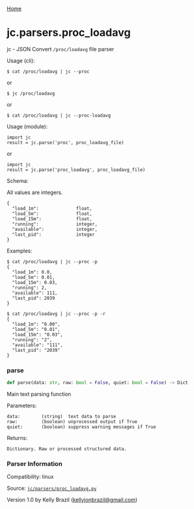 [Home](https://kellyjonbrazil.github.io/jc/)
<a id="jc.parsers.proc_loadavg"></a>

# jc.parsers.proc_loadavg

jc - JSON Convert `/proc/loadavg` file parser

Usage (cli):

    $ cat /proc/loadavg | jc --proc

or

    $ jc /proc/loadavg

or

    $ cat /proc/loadavg | jc --proc-loadavg

Usage (module):

    import jc
    result = jc.parse('proc', proc_loadavg_file)

or

    import jc
    result = jc.parse('proc_loadavg', proc_loadavg_file)

Schema:

All values are integers.

    {
      "load_1m":              float,
      "load_5m":              float,
      "load_15m":             float,
      "running":              integer,
      "available":            integer,
      "last_pid":             integer
    }

Examples:

    $ cat /proc/loadavg | jc --proc -p
    {
      "load_1m": 0.0,
      "load_5m": 0.01,
      "load_15m": 0.03,
      "running": 2,
      "available": 111,
      "last_pid": 2039
    }

    $ cat /proc/loadavg | jc --proc -p -r
    {
      "load_1m": "0.00",
      "load_5m": "0.01",
      "load_15m": "0.03",
      "running": "2",
      "available": "111",
      "last_pid": "2039"
    }

<a id="jc.parsers.proc_loadavg.parse"></a>

### parse

```python
def parse(data: str, raw: bool = False, quiet: bool = False) -> Dict
```

Main text parsing function

Parameters:

    data:        (string)  text data to parse
    raw:         (boolean) unprocessed output if True
    quiet:       (boolean) suppress warning messages if True

Returns:

    Dictionary. Raw or processed structured data.

### Parser Information
Compatibility:  linux

Source: [`jc/parsers/proc_loadavg.py`](https://github.com/kellyjonbrazil/jc/blob/master/jc/parsers/proc_loadavg.py)

Version 1.0 by Kelly Brazil (kellyjonbrazil@gmail.com)

